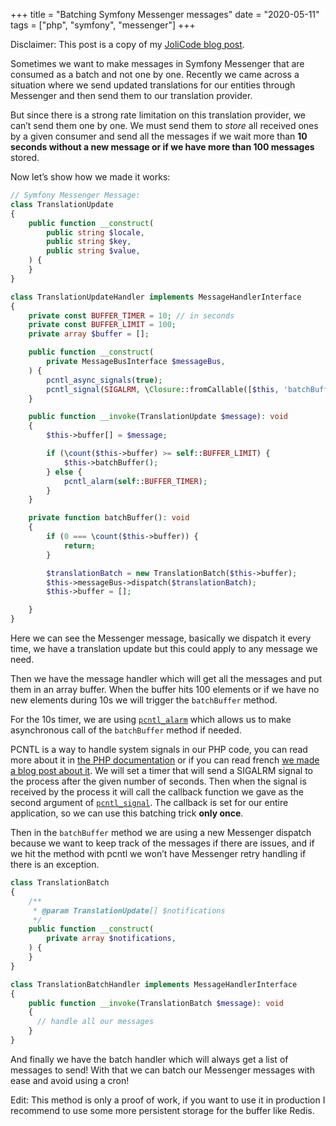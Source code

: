 +++
title = "Batching Symfony Messenger messages"
date = "2020-05-11"
tags = ["php", "symfony", "messenger"]
+++

Disclaimer: This post is a copy of my [JoliCode blog post](https://jolicode.com/blog/batching-symfony-messenger-messages).

Sometimes we want to make messages in Symfony Messenger that are consumed as a batch and not one by one. Recently we came across a situation where we send updated translations for our entities through Messenger and then send them to our translation provider.

But since there is a strong rate limitation on this translation provider, we can’t send them one by one. We must send them to _store_ all received ones by a given consumer and send all the messages if we wait more than **10 seconds without a new message or if we have more than 100 messages** stored.

Now let’s show how we made it works:

```php
// Symfony Messenger Message:
class TranslationUpdate
{
    public function __construct(
        public string $locale,
        public string $key,
        public string $value,
    ) {
    }
}
```

```php
class TranslationUpdateHandler implements MessageHandlerInterface
{
    private const BUFFER_TIMER = 10; // in seconds
    private const BUFFER_LIMIT = 100;
    private array $buffer = [];

    public function __construct(
        private MessageBusInterface $messageBus,
    ) {
        pcntl_async_signals(true);
        pcntl_signal(SIGALRM, \Closure::fromCallable([$this, 'batchBuffer']));
    }

    public function __invoke(TranslationUpdate $message): void
    {
        $this->buffer[] = $message;

        if (\count($this->buffer) >= self::BUFFER_LIMIT) {
            $this->batchBuffer();
        } else {
            pcntl_alarm(self::BUFFER_TIMER);
        }
    }

    private function batchBuffer(): void
    {
        if (0 === \count($this->buffer)) {
            return;
        }

        $translationBatch = new TranslationBatch($this->buffer);
        $this->messageBus->dispatch($translationBatch);
        $this->buffer = [];

    }
}
```

Here we can see the Messenger message, basically we dispatch it every time, we have a translation update but this could apply to any message we need.

Then we have the message handler which will get all the messages and put them in an array buffer. When the buffer hits 100 elements or if we have no new elements during 10s we will trigger the `batchBuffer` method.

For the 10s timer, we are using [`pcntl_alarm`](https://www.php.net/manual/en/function.pcntl-alarm.php) which allows us to make asynchronous call of the `batchBuffer` method if needed.

PCNTL is a way to handle system signals in our PHP code, you can read more about it in  [the PHP documentation](https://www.php.net/manual/en/intro.pcntl.php) or if you can read french [we made a blog post about it](https://jolicode.com/blog/les-signaux-posix-et-php). We will set a timer that will send a SIGALRM signal to the process after the given number of seconds. Then when the signal is received by the process it will call the callback function we gave as the second argument of [`pcntl_signal`](https://www.php.net/manual/en/function.pcntl-signal.php). The callback is set for our entire application, so we can use this batching trick **only once**.

Then in the `batchBuffer` method we are using a new Messenger dispatch because we want to keep track of the messages if there are issues, and if we hit the method with pcntl we won’t have Messenger retry handling if there is an exception.

```php
class TranslationBatch
{
    /**
     * @param TranslationUpdate[] $notifications
     */
    public function __construct(
        private array $notifications,
    ) {
    }
}
```

```php
class TranslationBatchHandler implements MessageHandlerInterface
{
    public function __invoke(TranslationBatch $message): void
    {
      // handle all our messages
    }
}
```

And finally we have the batch handler which will always get a list of messages to send!
With that we can batch our Messenger messages with ease and avoid using a cron!

Edit: This method is only a proof of work, if you want to use it in production I recommend to use some more persistent storage for the buffer like Redis.
